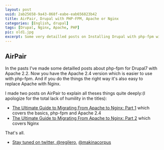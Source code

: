 ```yaml
---
layout: post
uuid: 2ab25658-9a43-868f-eabe-eab656823b42
title: AirPair, Drupal with PHP-FPM, Apache or Nginx
categories: [English, drupal]
tags: [Drupal, Nginx, Apache, PHP]
pic: old1.jpg
excerpt: Some very detailled posts on Installing Drupal with php-fpm with Apache2.4 or Nginx
---
```


## AirPair

In the pasts I've made some detailled posts about php-fpm for Drupal7 with Apache 2.2. Now you have the Apache 2.4 version which is easier to use with php-fpm. And if you do the things the right way it's also easy to replace Apache with Nginx.

I made two posts on AirPair to explain all theses things quite deeply:(I apologize for the total lack of humility in the titles):

 * [The Ultimate Guide to Migrating From Apache to Nginx: Part 1][AIRPAIR1] which covers the basics, php-fpm and Apache 2.4
 * [The Ultimate Guide to Migrating From Apache to Nginx: Part 2][AIRPAIR2] which covers Nginx

That's all.


 * [Stay tuned on twitter, @regilero][TWITTER], [@makinacorpus][TWITTERMAK]

[AIRPAIR1]: https://www.airpair.com/nginx/posts/ultimate-guide-migrating-apache-to-nginx-1
[AIRPAIR2]: https://www.airpair.com/nginx/posts/ultimate-guide-migrating-apache-to-nginx-2
[TWITTER]: https://twitter.com/regilero
[TWITTERMAK]: https://twitter.com/makinacorpus

